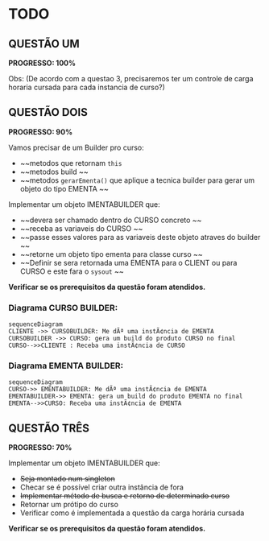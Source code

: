 # TODO

## QUESTÃO UM
**PROGRESSO: 100%**

Obs: (De acordo com a questao 3, precisaremos ter um controle de carga horaria cursada para cada instancia de curso?)


## QUESTÃO DOIS
**PROGRESSO: 90%**

Vamos precisar de um Builder pro curso:
- ~~metodos que retornam `this` 
- ~~metodos build ~~
- ~~metodos `gerarEmenta()` que aplique a tecnica builder para gerar um objeto do tipo EMENTA ~~

Implementar um objeto IMENTABUILDER que:
- ~~devera ser chamado dentro do CURSO concreto ~~
- ~~receba as variaveis do CURSO ~~
- ~~passe esses valores para as variaveis deste objeto atraves do builder ~~
- ~~retorne um objeto tipo ementa para classe curso ~~
- ~~Definir se sera retornada uma EMENTA para o CLIENT ou para CURSO e este fara o `sysout` ~~

**Verificar se os prerequisitos da questão foram atendidos.**

### Diagrama CURSO BUILDER:
```mermaid
sequenceDiagram
CLIENTE ->> CURSOBUILDER: Me dÃª uma instÃ¢ncia de EMENTA
CURSOBUILDER ->> CURSO: gera um build do produto CURSO no final
CURSO-->>CLIENTE : Receba uma instÃ¢ncia de CURSO
```

### Diagrama EMENTA BUILDER:
```mermaid
sequenceDiagram
CURSO->> EMENTABUILDER: Me dÃª uma instÃ¢ncia de EMENTA
EMENTABUILDER->> EMENTA: gera um build do produto EMENTA no final
EMENTA-->>CURSO: Receba uma instÃ¢ncia de EMENTA
```


## QUESTÃO TRÊS
**PROGRESSO: 70%**


Implementar um objeto IMENTABUILDER que:
- ~~Seja montado num singleton~~
- Checar se é possível criar outra instância de fora 
- ~~Implementar método de busca e retorno de determinado curso~~
- Retornar um prótipo do curso
- Verificar como é implementada a questão da carga horária cursada

**Verificar se os prerequisitos da questão foram atendidos.**

